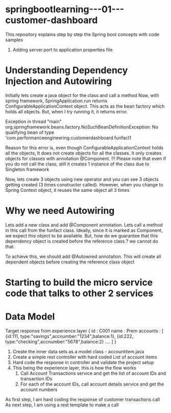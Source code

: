 # springbootlearning---01---customer-dashboard
This repository explains step by step the Spring boot concepts with code samples
1. Adding server.port to application properties file

# Understanding Dependency Injection and Autowiring
Initially lets create a java object for the class and call a method
Now, with spring framework, SpringApplication.run returns ConfigurableApplicationContext object. This acts as the bean factory which holds all objects. But, when I try running it, it returns error.

Exception in thread "main" org.springframework.beans.factory.NoSuchBeanDefinitionException: No qualifying bean of type 'com.performanceengineering.customerdashboard.funfact1

Reason for this error is, even though ConfigurableApplicationContext holds all the objects, It does not create objects for all the classes. It only creates objects for classes with annotation @Component.
!!! Please note that even if you do not call the class, still it creates 1 instance of the class due to Singleton framework

Now, lets create 3 objects using new operator and you can see 3 objects getting created (3 times constructor called). However, when you change to Spring Context object, it reuses the same object all 3 times

# Why we need Autowiring
Lets add a new class and add @Component annotation. Lets call a method in this call from the funfact class. Ideally, since it is marked as Component, we expect this object to be available. But, how do we guarantee that this dependency object is created before the reference class ? we cannot do that.

To achieve this, we should add @Autowired annotation. This will create all dependent objects before creating the reference class object

# Starting to build the micro service code that talks to other 2 services
# Data Model
Target response from experience layer
{
    id : C001
    name : Prem
    accounts : [
        {id:111, type:"savings",accnumber:"1234",balance:1},
        {id:222, type:"checking",accnumber:"5678",balance:2}
        ....
    ]
}

1. Create the inner data sets as a model class - accountitem.java
2. Create a simple rest controller with hard coded List of account items
3. Hard code the response in controller and validate the project setup
4. This being the experience layer, this is how the flow works
    1.  Call Account Transactions service and get the list of account IDs and transaction IDs
    2.  For each of the account IDs, call account details service and get the account numbers

As first step, I am hard coding the response of customer transactions call
As next step, I am using a rest template to make a call